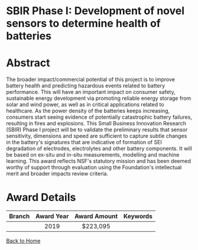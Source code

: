 
SBIR Phase I: Development of novel sensors to determine health of batteries
===========================================================================

# Abstract


The broader impact/commercial potential of this project is to improve battery health and predicting hazardous events related to battery performance. This will have an important impact on consumer safety, sustainable energy development via promoting reliable energy storage from solar and wind power, as well as in critical applications related to healthcare. As the power density of the batteries keeps increasing, consumers start seeing evidence of potentially catastrophic battery failures, resulting in fires and explosions. This Small Business Innovation Research (SBIR) Phase I project will be to validate the preliminary results that sensor sensitivity, dimensions and speed are sufficient to capture subtle changes in the battery's signatures that are indicative of formation of SEI degradation of electrodes, electrolytes and other battery components. It will be based on ex-situ and in-situ measurements, modelling and machine learning. This award reflects NSF's statutory mission and has been deemed worthy of support through evaluation using the Foundation's intellectual merit and broader impacts review criteria.  

# Award Details

|Branch|Award Year|Award Amount|Keywords|
| :---: | :---: | :---: | :---: |
||2019|$223,095||
  
  


[Back to Home](https://github.com/chrischow/dod_sbir_awards/JT/#488)